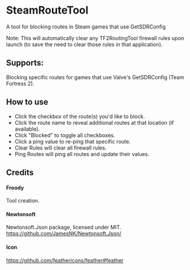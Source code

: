 # SteamRouteTool
A tool for blocking routes in Steam games that use GetSDRConfig

Note: This will automatically clear any TF2RoutingTool firewall rules upon launch (to save the need to clear those rules in that application).

## Supports:
Blocking specific routes for games that use Valve's GetSDRConfig (Team Fortress 2).

## How to use
* Click the checkbox of the route(s) you'd like to block.
* Click the route name to reveal additional routes at that location (if available).
* Click "Blocked" to toggle all checkboxes.
* Click a ping value to re-ping that specific route.
* Clear Rules will clear all firewall rules.
* Ping Routes will ping all routes and update their values.

## Credits
#### Froody
Tool creation.
#### Newtonsoft
Newtonsoft.Json package, licensed under MIT. https://github.com/JamesNK/Newtonsoft.Json/
#### Icon
https://github.com/feathericons/feather#feather
